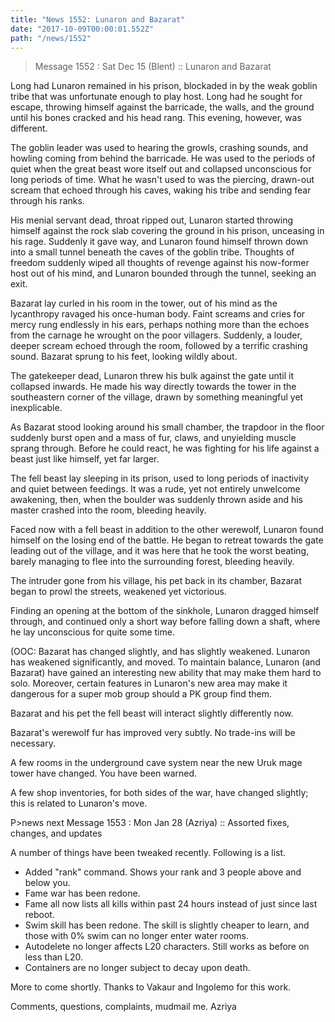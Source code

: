 ```yaml
---
title: "News 1552: Lunaron and Bazarat"
date: "2017-10-09T00:00:01.552Z"
path: "/news/1552"
---
```


> Message 1552 : Sat Dec 15 (Blent)      :: Lunaron and Bazarat

Long had Lunaron remained in his prison, blockaded in by the weak
goblin tribe that was unfortunate enough to play host. Long had he
sought for escape, throwing himself against the barricade, the walls,
and the ground until his bones cracked and his head rang. This
evening, however, was different.

The goblin leader was used to hearing the growls, crashing sounds, and
howling coming from behind the barricade. He was used to the periods of
quiet when the great beast wore itself out and collapsed unconscious
for long periods of time. What he wasn't used to was the piercing,
drawn-out scream that echoed through his caves, waking his tribe and
sending fear through his ranks.

His menial servant dead, throat ripped out, Lunaron started throwing
himself against the rock slab covering the ground in his prison,
unceasing in his rage. Suddenly it gave way, and Lunaron found himself
thrown down into a small tunnel beneath the caves of the goblin tribe.
Thoughts of freedom suddenly wiped all thoughts of revenge against his
now-former host out of his mind, and Lunaron bounded through the
tunnel, seeking an exit.



Bazarat lay curled in his room in the tower, out of his mind as the
lycanthropy ravaged his once-human body. Faint screams and cries for
mercy rung endlessly in his ears, perhaps nothing more than the echoes
from the carnage he wrought on the poor villagers. Suddenly, a louder,
deeper scream echoed through the room, followed by a terrific crashing
sound. Bazarat sprung to his feet, looking wildly about.

The gatekeeper dead, Lunaron threw his bulk against the gate until it
collapsed inwards. He made his way directly towards the tower in the
southeastern corner of the village, drawn by something meaningful
yet inexplicable.

As Bazarat stood looking around his small chamber, the trapdoor in the
floor suddenly burst open and a mass of fur, claws, and unyielding
muscle sprang through. Before he could react, he was fighting for his
life against a beast just like himself, yet far larger.

The fell beast lay sleeping in its prison, used to long periods of
inactivity and quiet between feedings. It was a rude, yet not entirely
unwelcome awakening, then, when the boulder was suddenly thrown aside
and his master crashed into the room, bleeding heavily.


Faced now with a fell beast in addition to the other werewolf, Lunaron
found himself on the losing end of the battle. He began to retreat
towards the gate leading out of the village, and it was here that he
took the worst beating, barely managing to flee into the surrounding
forest, bleeding heavily.

The intruder gone from his village, his pet back in its chamber,
Bazarat began to prowl the streets, weakened yet victorious.

Finding an opening at the bottom of the sinkhole, Lunaron dragged
himself through, and continued only a short way before falling down a
shaft, where he lay unconscious for quite some time.

(OOC: Bazarat has changed slightly, and has slightly weakened. Lunaron
has weakened significantly, and moved. To maintain balance, Lunaron (and
Bazarat) have gained an interesting new ability that may make them hard
to solo. Moreover, certain features in Lunaron's new area may make it
dangerous for a super mob group should a PK group find them.

Bazarat and his pet the fell beast will interact slightly differently
now.


Bazarat's werewolf fur has improved very subtly. No trade-ins will be
necessary.

A few rooms in the underground cave system near the new Uruk mage tower
have changed. You have been warned.

A few shop inventories, for both sides of the war, have changed slightly;
this is related to Lunaron's move.

P>news next
Message 1553 : Mon Jan 28 (Azriya)     :: Assorted fixes, changes, and updates

A number of things have been tweaked recently.  Following is a list.

- Added "rank" command.  Shows your rank and 3 people above and
below you.
- Fame war has been redone.
- Fame all now lists all kills within past 24 hours instead of
just since last reboot.
- Swim skill has been redone.  The skill is slightly cheaper
to learn, and those with 0% swim can no longer enter water rooms.
- Autodelete no longer affects L20 characters.  Still works as
before on less than L20.
- Containers are no longer subject to decay upon death.

More to come shortly.  Thanks to Vakaur and Ingolemo for this work.

Comments, questions, complaints, mudmail me.
Azriya